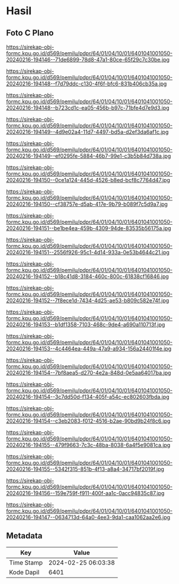 # Hasil

## Foto C Plano

https://sirekap-obj-formc.kpu.go.id/d569/pemilu/pdpr/64/01/04/10/01/6401041001050-20240216-194146--71de6899-78d8-47a1-80ce-65f29c7c30be.jpg

https://sirekap-obj-formc.kpu.go.id/d569/pemilu/pdpr/64/01/04/10/01/6401041001050-20240216-194148--f7d79ddc-c130-4f6f-bfc6-831b406cb35a.jpg

https://sirekap-obj-formc.kpu.go.id/d569/pemilu/pdpr/64/01/04/10/01/6401041001050-20240216-194148--b723cd1c-ea05-456b-b97c-71bfe4d7e9d3.jpg

https://sirekap-obj-formc.kpu.go.id/d569/pemilu/pdpr/64/01/04/10/01/6401041001050-20240216-194149--4d9e02a4-11d7-4497-bd5a-d2ef3da6af1c.jpg

https://sirekap-obj-formc.kpu.go.id/d569/pemilu/pdpr/64/01/04/10/01/6401041001050-20240216-194149--ef0295fe-5884-46b7-99e1-c3b5b84d738a.jpg

https://sirekap-obj-formc.kpu.go.id/d569/pemilu/pdpr/64/01/04/10/01/6401041001050-20240216-194150--0ce1a124-445d-4526-b8ed-bcf8c7764d47.jpg

https://sirekap-obj-formc.kpu.go.id/d569/pemilu/pdpr/64/01/04/10/01/6401041001050-20240216-194150--cf38757e-d5ab-417e-9b79-b089f7c5d9a7.jpg

https://sirekap-obj-formc.kpu.go.id/d569/pemilu/pdpr/64/01/04/10/01/6401041001050-20240216-194151--be1be4ea-459b-4309-94de-83535b56175a.jpg

https://sirekap-obj-formc.kpu.go.id/d569/pemilu/pdpr/64/01/04/10/01/6401041001050-20240216-194151--2556f926-95c1-4d14-933a-0e53b4644c21.jpg

https://sirekap-obj-formc.kpu.go.id/d569/pemilu/pdpr/64/01/04/10/01/6401041001050-20240216-194152--b18c41d8-3184-460c-800c-61838cf16846.jpg

https://sirekap-obj-formc.kpu.go.id/d569/pemilu/pdpr/64/01/04/10/01/6401041001050-20240216-194152--7f8ece1d-7434-4d25-ae53-b809c582e74f.jpg

https://sirekap-obj-formc.kpu.go.id/d569/pemilu/pdpr/64/01/04/10/01/6401041001050-20240216-194153--b1df1358-7103-468c-9de4-a690a110713f.jpg

https://sirekap-obj-formc.kpu.go.id/d569/pemilu/pdpr/64/01/04/10/01/6401041001050-20240216-194153--4c4464ea-449a-47a9-a934-156a24401f4e.jpg

https://sirekap-obj-formc.kpu.go.id/d569/pemilu/pdpr/64/01/04/10/01/6401041001050-20240216-194154--7bf8aea5-d270-4e2a-848d-0e5aa64017ba.jpg

https://sirekap-obj-formc.kpu.go.id/d569/pemilu/pdpr/64/01/04/10/01/6401041001050-20240216-194154--3c7dd50d-f134-405f-a54c-ec802603fbda.jpg

https://sirekap-obj-formc.kpu.go.id/d569/pemilu/pdpr/64/01/04/10/01/6401041001050-20240216-194154--c3eb2083-f012-4516-b2ae-90bd9b24f8c6.jpg

https://sirekap-obj-formc.kpu.go.id/d569/pemilu/pdpr/64/01/04/10/01/6401041001050-20240216-194155--479f9663-7c3c-48ba-8038-6a4f5e9081ca.jpg

https://sirekap-obj-formc.kpu.go.id/d569/pemilu/pdpr/64/01/04/10/01/6401041001050-20240216-194155--5342f315-851b-4f13-a8a4-34717bf2019f.jpg

https://sirekap-obj-formc.kpu.go.id/d569/pemilu/pdpr/64/01/04/10/01/6401041001050-20240216-194156--159e759f-f911-400f-aa1c-0acc94835c87.jpg

https://sirekap-obj-formc.kpu.go.id/d569/pemilu/pdpr/64/01/04/10/01/6401041001050-20240216-194147--0634713d-64a0-4ee3-9da1-caa1062aa2e6.jpg


## Metadata

| Key        | Value               |
| ---------- | ------------------- |
| Time Stamp | 2024-02-25 06:03:38 |
| Kode Dapil | 6401                |




